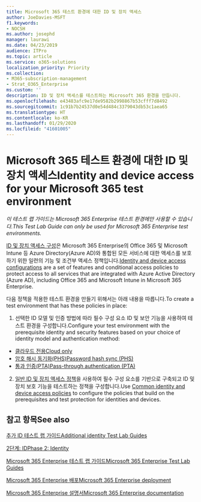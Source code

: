 ```yaml
---
title: Microsoft 365 테스트 환경에 대한 ID 및 장치 액세스
author: JoeDavies-MSFT
f1.keywords:
- NOCSH
ms.author: josephd
manager: laurawi
ms.date: 04/23/2019
audience: ITPro
ms.topic: article
ms.service: o365-solutions
localization_priority: Priority
ms.collection:
- M365-subscription-management
- Strat_O365_Enterprise
ms.custom: ''
description: ID 및 장치 액세스를 테스트하는 Microsoft 365 환경을 만듭니다.
ms.openlocfilehash: e43483afc9e17de9582b2998867b53cfff7d8492
ms.sourcegitcommit: 1c91b7b24537d0e54d484c3379043db53c1aea65
ms.translationtype: HT
ms.contentlocale: ko-KR
ms.lasthandoff: 01/29/2020
ms.locfileid: "41601005"
---
```

# <a name="identity-and-device-access-for-your-microsoft-365-test-environment"></a><span data-ttu-id="95264-103">Microsoft 365 테스트 환경에 대한 ID 및 장치 액세스</span><span class="sxs-lookup"><span data-stu-id="95264-103">Identity and device access for your Microsoft 365 test environment</span></span>

<span data-ttu-id="95264-104">*이 테스트 랩 가이드는 Microsoft 365 Enterprise 테스트 환경에만 사용할 수 있습니다.*</span><span class="sxs-lookup"><span data-stu-id="95264-104">*This Test Lab Guide can only be used for Microsoft 365 Enterprise test environments.*</span></span>

<span data-ttu-id="95264-105">[ID 및 장치 액세스 구성](microsoft-365-policies-configurations.md)은 Microsoft 365 Enterprise의 Office 365 및 Microsoft Intune 등 Azure Directory(Azure AD)와 통합된 모든 서비스에 대한 액세스를 보호하기 위한 일련의 기능 및 조건부 액세스 정책입니다.</span><span class="sxs-lookup"><span data-stu-id="95264-105">[Identity and device access configurations](microsoft-365-policies-configurations.md) are a set of features and conditional access policies to protect access to all services that are integrated with Azure Active Directory (Azure AD), including Office 365 and Microsoft Intune in Microsoft 365 Enterprise.</span></span>

<span data-ttu-id="95264-106">다음 정책을 적용한 테스트 환경을 만들기 위해서는 아래 내용을 따릅니다.</span><span class="sxs-lookup"><span data-stu-id="95264-106">To create a test environment that has these policies in place:</span></span>

1. <span data-ttu-id="95264-107">선택한 ID 모델 및 인증 방법에 따라 필수 구성 요소 ID 및 보안 기능을 사용하여 테스트 환경을 구성합니다.</span><span class="sxs-lookup"><span data-stu-id="95264-107">Configure your test environment with the prerequisite identity and security features based on your choice of identity model and authentication method:</span></span>

  - [<span data-ttu-id="95264-108">클라우드 전용</span><span class="sxs-lookup"><span data-stu-id="95264-108">Cloud only</span></span>](cloud-only-prereqs-m365-test-environment.md)
  - [<span data-ttu-id="95264-109">암호 해시 동기화(PHS)</span><span class="sxs-lookup"><span data-stu-id="95264-109">Password hash sync (PHS)</span></span>](phs-prereqs-m365-test-environment.md)
  - [<span data-ttu-id="95264-110">통과 인증(PTA)</span><span class="sxs-lookup"><span data-stu-id="95264-110">Pass-through authentication (PTA)</span></span>](pta-prereqs-m365-test-environment.md)

2. <span data-ttu-id="95264-111">[일반 ID 및 장치 액세스 정책](identity-access-policies.md)을 사용하여 필수 구성 요소를 기반으로 구축되고 ID 및 장치 보호 기능을 테스트하는 정책을 구성합니다.</span><span class="sxs-lookup"><span data-stu-id="95264-111">Use [Common identity and device access policies](identity-access-policies.md) to configure the policies that build on the prerequisites and test protection for identities and devices.</span></span>

## <a name="see-also"></a><span data-ttu-id="95264-112">참고 항목</span><span class="sxs-lookup"><span data-stu-id="95264-112">See also</span></span>

[<span data-ttu-id="95264-113">추가 ID 테스트 랩 가이드</span><span class="sxs-lookup"><span data-stu-id="95264-113">Additional identity Test Lab Guides</span></span>](m365-enterprise-test-lab-guides.md#identity)

[<span data-ttu-id="95264-114">2단계: ID</span><span class="sxs-lookup"><span data-stu-id="95264-114">Phase 2: Identity</span></span>](identity-infrastructure.md)

[<span data-ttu-id="95264-115">Microsoft 365 Enterprise 테스트 랩 가이드</span><span class="sxs-lookup"><span data-stu-id="95264-115">Microsoft 365 Enterprise Test Lab Guides</span></span>](m365-enterprise-test-lab-guides.md)

[<span data-ttu-id="95264-116">Microsoft 365 Enterprise 배포</span><span class="sxs-lookup"><span data-stu-id="95264-116">Microsoft 365 Enterprise deployment</span></span>](deploy-microsoft-365-enterprise.md)

[<span data-ttu-id="95264-117">Microsoft 365 Enterprise 설명서</span><span class="sxs-lookup"><span data-stu-id="95264-117">Microsoft 365 Enterprise documentation</span></span>](https://docs.microsoft.com/microsoft-365-enterprise/)
